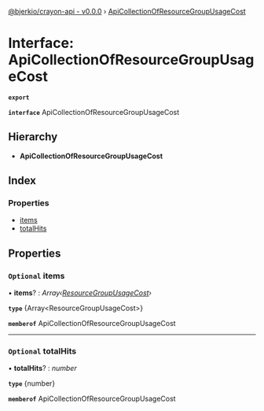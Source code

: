 [@bjerkio/crayon-api - v0.0.0](../README.md) › [ApiCollectionOfResourceGroupUsageCost](apicollectionofresourcegroupusagecost.md)

# Interface: ApiCollectionOfResourceGroupUsageCost

**`export`** 

**`interface`** ApiCollectionOfResourceGroupUsageCost

## Hierarchy

* **ApiCollectionOfResourceGroupUsageCost**

## Index

### Properties

* [items](apicollectionofresourcegroupusagecost.md#optional-items)
* [totalHits](apicollectionofresourcegroupusagecost.md#optional-totalhits)

## Properties

### `Optional` items

• **items**? : *Array‹[ResourceGroupUsageCost](resourcegroupusagecost.md)›*

**`type`** {Array&lt;ResourceGroupUsageCost&gt;}

**`memberof`** ApiCollectionOfResourceGroupUsageCost

___

### `Optional` totalHits

• **totalHits**? : *number*

**`type`** {number}

**`memberof`** ApiCollectionOfResourceGroupUsageCost
